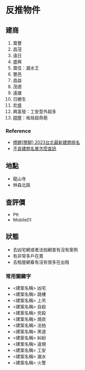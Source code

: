 # 反推物件

## 建商

1. 寶豐
2. 昌茂
3. 遠日
4. 盛興
5. 寶佳：漏水王
6. 豐邑
7. 昌益
8. 茂德
9. 遠雄
10. 日勝生
11. 宏盛
12. 興富發：工安意外超多
13. [翔譽](https://www.facebook.com/share/noshxPr7a4whwguw/)：格局超奇葩

### Reference
- [標題[閒聊] 2023台北最新建商排名](https://www.ptt.cc/bbs/home-sale/M.1685335064.A.0FA.html)
- [不良建商名單怎麼查訊](https://mrjoewang.com/construction-company-good-or-bad/)

## 地點

- 龍山寺
- 林森北路

## 查評價

- Ptt
- Mobile01

## 狀態

- 去凶宅網或者法拍網查有沒有案例
- 有非常多戶在賣
- 去租屋網看有沒有很多在出租

### 常用關鍵字

- <建案名稱> 凶宅
- <建案名稱> 跳樓
- <建案名稱> 上吊
- <建案名稱> 自殺
- <建案名稱> 兇殺
- <建案名稱> 燒炭
- <建案名稱> 法拍
- <建案名稱> 黑道
- <建案名稱> 糾紛
- <建案名稱> 違規
- <建案名稱> 工安
- <建案名稱> 漏水
- <建案名稱> 火警